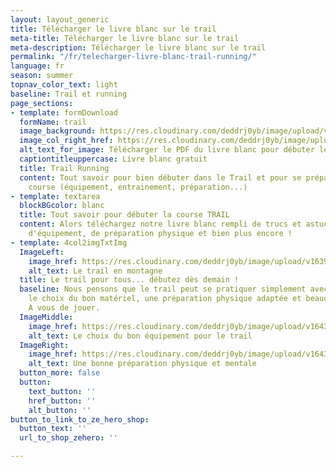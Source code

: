 ```yaml
---
layout: layout_generic
title: Télécharger le livre blanc sur le trail
meta-title: Télécharger le livre blanc sur le trail
meta-description: Télécharger le livre blanc sur le trail
permalink: "/fr/telecharger-livre-blanc-trail-running/"
language: fr
season: summer
topnav_color_text: light
baseline: Trail et running
page_sections:
- template: formDownload
  formName: trail
  image_background: https://res.cloudinary.com/deddrj0yb/image/upload/v1638888151/website/global/bg-style-011_jkl11z.jpg
  image_col_right_href: https://res.cloudinary.com/deddrj0yb/image/upload/v1643109225/website/summer/1_uga5co.png
  alt_text_for_image: Télécharger le PDF du livre blanc pour débuter le Trail
  captiontitleuppercase: Livre blanc gratuit
  title: Trail Running
  content: Tout savoir pour bien débuter dans le Trail et pour se préparer à sa 1ère
    course (équipement, entrainement, préparation...)
- template: textarea
  blockBGcolor: blanc
  title: Tout savoir pour débuter la course TRAIL
  content: Alors téléchargez notre livre blanc rempli de trucs et astuces, de conseils
    d'équipement, de préparation physique et bien plus encore !
- template: 4col2imgTxtImg
  ImageLeft:
    image_href: https://res.cloudinary.com/deddrj0yb/image/upload/v1639734240/website/blog/Valmorel%20-%20Nice/IMG-20200707-WA0014_d4zlv9.jpg
    alt_text: Le trail en montagne
  title: Le trail pour tous... débutez dès demain !
  baseline: Nous pensons que le trail peut se pratiquer simplement avec quelques techniques,
    le choix du bon matériel, une préparation physique adaptée et beaucoup de motivation.
    A vous de jouer.
  ImageMiddle:
    image_href: https://res.cloudinary.com/deddrj0yb/image/upload/v1643111394/website/Conseil%20Equiepement/IMG_20200608_193006_btxb0l.jpg
    alt_text: Le choix du bon équipement pour le trail
  ImageRight:
    image_href: https://res.cloudinary.com/deddrj0yb/image/upload/v1643111394/website/Conseil%20Equiepement/IMG20210424154703_01_fatprs.jpg
    alt_text: Une bonne préparation physique et mentale
  button_more: false
  button:
    text_button: ''
    href_button: ''
    alt_button: ''
button_to_link_to_ze_hero_shop:
  button_text: ''
  url_to_shop_zehero: ''

---
```

